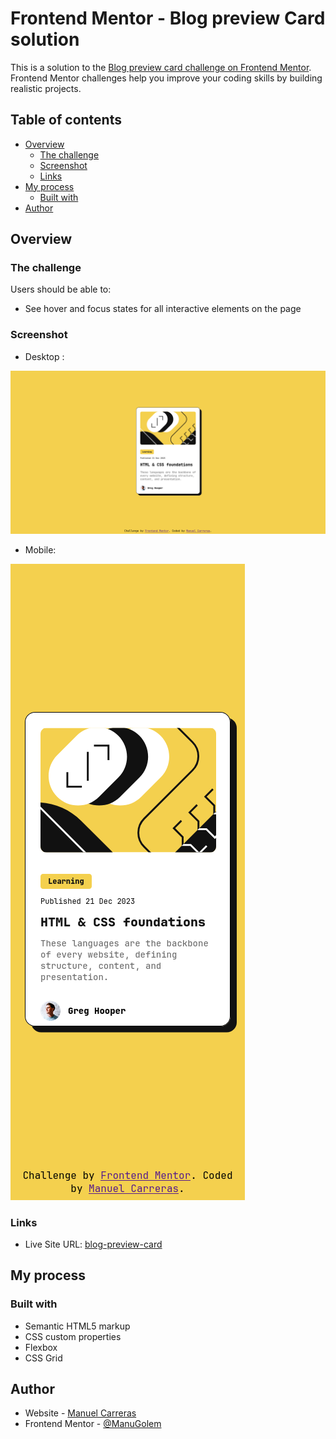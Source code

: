 # Frontend Mentor - Blog preview Card solution

This is a solution to the [Blog preview card challenge on Frontend Mentor](https://www.frontendmentor.io/challenges/blog-preview-card-ckPaj01IcS). Frontend Mentor challenges help you improve your coding skills by building realistic projects. 
## Table of contents
- [Overview](#overview)
  - [The challenge](#the-challenge)
  - [Screenshot](#screenshot)
  - [Links](#links)
- [My process](#my-process)
  - [Built with](#built-with)
- [Author](#author)
## Overview
### The challenge

Users should be able to:

- See hover and focus states for all interactive elements on the page

### Screenshot

- Desktop :

![](/assets/images/Screenshot%202025-01-13%20at%2020-19-28%20Frontend%20Mentor%20Blog%20preview%20card.png)

- Mobile:

![](/assets/images/Screenshot%202025-01-14%20at%2011-06-48%20Frontend%20Mentor%20Blog%20preview%20card.png)

### Links
- Live Site URL: [blog-preview-card](https://manugolem.github.io/blog-preview-card/)
## My process
### Built with
- Semantic HTML5 markup
- CSS custom properties
- Flexbox
- CSS Grid
## Author
- Website - [Manuel Carreras](https://manuelcarreras.netlify.app/)
- Frontend Mentor - [@ManuGolem](https://www.frontendmentor.io/profile/ManuGolem)
